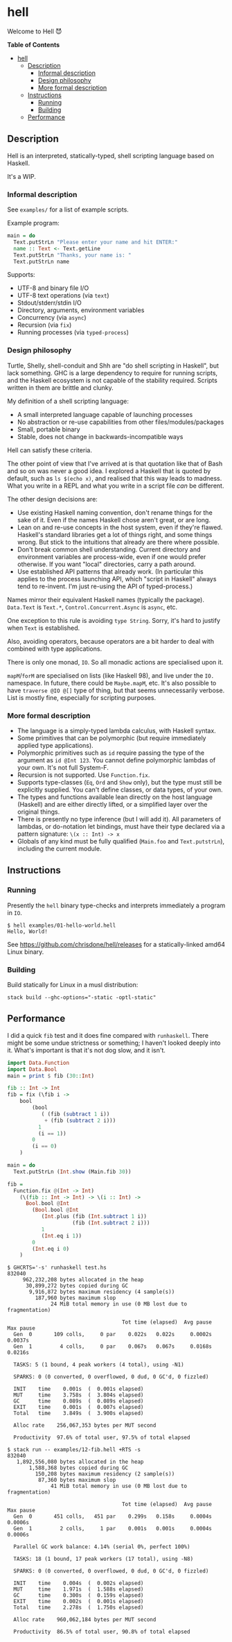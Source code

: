 # hell

Welcome to Hell :smiling_imp:

<!-- markdown-toc start - Don't edit this section. Run M-x markdown-toc-refresh-toc -->
**Table of Contents**

- [hell](#hell)
    - [Description](#description)
        - [Informal description](#informal-description)
        - [Design philosophy](#design-philosophy)
        - [More formal description](#more-formal-description)
    - [Instructions](#instructions)
        - [Running](#running)
        - [Building](#building)
    - [Performance](#performance)

<!-- markdown-toc end -->

## Description

Hell is an interpreted, statically-typed, shell scripting language
based on Haskell.

It's a WIP.

### Informal description

See `examples/` for a list of example scripts.

Example program:

```haskell
main = do
  Text.putStrLn "Please enter your name and hit ENTER:"
  name :: Text <- Text.getLine
  Text.putStrLn "Thanks, your name is: "
  Text.putStrLn name
```

Supports:

* UTF-8 and binary file I/O
* UTF-8 text operations (via `text`)
* Stdout/stderr/stdin I/O
* Directory, arguments, environment variables
* Concurrency (via `async`)
* Recursion (via `fix`)
* Running processes (via `typed-process`)

### Design philosophy

Turtle, Shelly, shell-conduit and Shh are "do shell scripting in
Haskell", but lack something. GHC is a large dependency to require for
running scripts, and the Haskell ecosystem is not capable of the
stability required. Scripts written in them are brittle and clunky.

My definition of a shell scripting language:

* A small interpreted language capable of launching processes
* No abstraction or re-use capabilities from other
  files/modules/packages
* Small, portable binary
* Stable, does not change in backwards-incompatible ways

Hell can satisfy these criteria.

The other point of view that I've arrived at is that quotation like that of Bash and so on was never a good idea. I explored a Haskell that is quoted by default, such as `ls $(echo x)`, and realised that this way leads to madness. What you write in a REPL and what you write in a script file *can* be different.

The other design decisions are:

* Use existing Haskell naming convention, don't rename things for the
  sake of it. Even if the names Haskell chose aren't great, or are
  long.
* Lean on and re-use concepts in the host system, even if they're
  flawed. Haskell's standard libraries get a lot of things right, and
  some things wrong. But stick to the intuitions that already are
  there where possible.
* Don't break common shell understanding. Current directory and
  environment variables are process-wide, even if one would prefer
  otherwise. If you want "local" directories, carry a path around.
* Use established API patterns that already work. (In particular this
  applies to the process launching API, which "script in Haskell"
  always tend to re-invent. I'm just re-using the API of
  typed-process.)

Names mirror their equivalent Haskell names (typically the
package). `Data.Text` is `Text.*`, `Control.Concurrent.Async` is
`async`, etc.

One exception to this rule is avoiding `type String`. Sorry, it's hard
to justify when `Text` is established.

Also, avoiding operators, because operators are a bit harder to deal
with combined with type applications.

There is only one monad, `IO`. So all monadic actions are specialised
upon it.

`mapM`/`forM` are specialised on lists (like Haskell 98), and live
under the `IO.` namespace. In future, there could be `Maybe.mapM`,
etc. It's also possible to have `traverse @IO @[]` type of thing, but
that seems unnecessarily verbose. List is mostly fine, especially for
scripting purposes.

### More formal description

* The language is a simply-typed lambda calculus, with Haskell syntax.
* Some primitives that can be polymorphic (but require immediately
  applied type applications).
* Polymorphic primitives such as `id` require passing the type of the
  argument as `id @Int 123`. You cannot define polymorphic lambdas of
  your own. It's not full System-F.
* Recursion is not supported. Use `Function.fix`.
* Supports type-classes (`Eq`, `Ord` and `Show` only), but the type
  must still be explicitly supplied. You can't define classes, or data
  types, of your own.
* The types and functions available lean directly on the host language
  (Haskell) and are either directly lifted, or a simplified layer over
  the original things.
* There is presently no type inference (but I will add it). All
  parameters of lambdas, or do-notation let bindings, must have their
  type declared via a pattern signature: `\(x :: Int) -> x`
* Globals of any kind must be fully qualified (`Main.foo` and
  `Text.putstrLn`), including the current module.

## Instructions

### Running

Presently the `hell` binary type-checks and interprets immediately a
program in `IO`.

    $ hell examples/01-hello-world.hell
    Hello, World!

See https://github.com/chrisdone/hell/releases for a statically-linked
amd64 Linux binary.

### Building

Build statically for Linux in a musl distribution:

    stack build --ghc-options="-static -optl-static"

## Performance

I did a quick `fib` test and it does fine compared with
`runhaskell`. There might be some undue strictness or something; I
haven't looked deeply into it. What's important is that it's not dog
slow, and it isn't.

```haskell
import Data.Function
import Data.Bool
main = print $ fib (30::Int)

fib :: Int -> Int
fib = fix (\fib i ->
    bool
        (bool
           ( (fib (subtract 1 i))
            + (fib (subtract 2 i)))
          1
          (i == 1))
        0
        (i == 0)
    )
```
```haskell
main = do
  Text.putStrLn (Int.show (Main.fib 30))

fib =
  Function.fix @(Int -> Int)
    (\(fib :: Int -> Int) -> \(i :: Int) ->
      Bool.bool @Int
        (Bool.bool @Int
           (Int.plus (fib (Int.subtract 1 i))
                     (fib (Int.subtract 2 i)))
           1
           (Int.eq i 1))
        0
        (Int.eq i 0)
    )
```

```
$ GHCRTS='-s' runhaskell test.hs
832040
     962,232,208 bytes allocated in the heap
      30,899,272 bytes copied during GC
       9,916,872 bytes maximum residency (4 sample(s))
         187,960 bytes maximum slop
              24 MiB total memory in use (0 MB lost due to fragmentation)

                                     Tot time (elapsed)  Avg pause  Max pause
  Gen  0       109 colls,     0 par    0.022s   0.022s     0.0002s    0.0037s
  Gen  1         4 colls,     0 par    0.067s   0.067s     0.0168s    0.0216s

  TASKS: 5 (1 bound, 4 peak workers (4 total), using -N1)

  SPARKS: 0 (0 converted, 0 overflowed, 0 dud, 0 GC'd, 0 fizzled)

  INIT    time    0.001s  (  0.001s elapsed)
  MUT     time    3.758s  (  3.804s elapsed)
  GC      time    0.089s  (  0.089s elapsed)
  EXIT    time    0.001s  (  0.007s elapsed)
  Total   time    3.849s  (  3.900s elapsed)

  Alloc rate    256,067,353 bytes per MUT second

  Productivity  97.6% of total user, 97.5% of total elapsed

$ stack run -- examples/12-fib.hell +RTS -s
832040
   1,892,556,080 bytes allocated in the heap
       1,588,368 bytes copied during GC
         150,208 bytes maximum residency (2 sample(s))
          87,360 bytes maximum slop
              41 MiB total memory in use (0 MB lost due to fragmentation)

                                     Tot time (elapsed)  Avg pause  Max pause
  Gen  0       451 colls,   451 par    0.299s   0.158s     0.0004s    0.0006s
  Gen  1         2 colls,     1 par    0.001s   0.001s     0.0004s    0.0006s

  Parallel GC work balance: 4.14% (serial 0%, perfect 100%)

  TASKS: 18 (1 bound, 17 peak workers (17 total), using -N8)

  SPARKS: 0 (0 converted, 0 overflowed, 0 dud, 0 GC'd, 0 fizzled)

  INIT    time    0.004s  (  0.002s elapsed)
  MUT     time    1.971s  (  1.588s elapsed)
  GC      time    0.300s  (  0.159s elapsed)
  EXIT    time    0.002s  (  0.001s elapsed)
  Total   time    2.278s  (  1.750s elapsed)

  Alloc rate    960,062,184 bytes per MUT second

  Productivity  86.5% of total user, 90.8% of total elapsed


```
